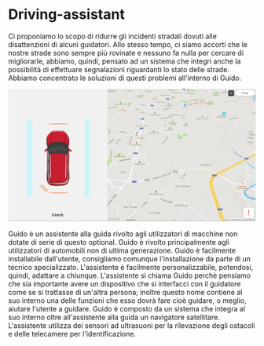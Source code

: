 # Driving-assistant
Ci proponiamo lo scopo di ridurre gli incidenti stradali dovuti alle disattenzioni di alcuni guidatori. Allo stesso tempo, ci siamo accorti che le nostre strade sono sempre più rovinate e nessuno fa nulla per cercare di migliorarle, abbiamo, quindi, pensato ad un sistema che integri anche la possibilità di effettuare segnalazioni riguardanti lo stato delle strade.
Abbiamo concentrato le soluzioni di questi problemi all'interno di Guido. 

![alt text](https://github.com/davidebianchi03/driving-assistant/blob/main/website/img/screenshot.JPG)

Guido è un assistente alla guida rivolto agli utilizzatori di macchine non dotate di serie di questo optional.
Guido è rivolto principalmente agli utilizzatori di automobili non di ultima generazione.
Guido è facilmente installabile dall'utente, consigliamo comunque l'installazione da parte di un tecnico specializzato. L'assistente è facilmente personalizzabile, potendosi, quindi, adattare a chiunque.
L'assistente si chiama Guido perchè pensiamo che sia importante avere un dispositivo che si interfacci con il guidatore come se si trattasse di un'altra persona; inoltre questo nome contiene al suo interno una delle funzioni che esso dovrà fare cioè guidare, o meglio, aiutare l'utente a guidare.
Guido è composto da un sistema che integra al suo interno oltre all'assistente alla guida un navigatore satellitare. 
L'assistente utilizza dei sensori ad ultrasuoni per la rilevazione degli ostacoli e delle telecamere per l'identificazione.
